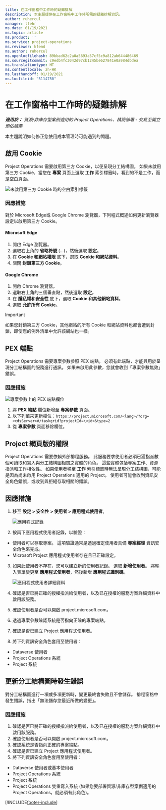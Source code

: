 ```yaml
---
title: 在工作窗格中工作時的疑難排解
description: 本主題提供在工作窗格中工作時所需的疑難排解資訊。
author: ruhercul
manager: tfehr
ms.date: 01/19/2021
ms.topic: article
ms.product: ''
ms.service: project-operations
ms.reviewer: kfend
ms.author: ruhercul
ms.openlocfilehash: 89bbad62c2a0a5693a57cf5c9a812ab644486469
ms.sourcegitcommit: c9edb4fc3042d97cb1245be627841e0a984dbdea
ms.translationtype: HT
ms.contentlocale: zh-HK
ms.lasthandoff: 01/19/2021
ms.locfileid: "5114750"
---
```

# <a name="troubleshoot-working-in-the-task-grid"></a>在工作窗格中工作時的疑難排解 

_**適用於：** 資源/非庫存型案例適用的 Project Operations、精簡部署 - 交易至開立預估發票_

本主題說明如何修正您使用成本管理時可能遇到的問題。

## <a name="enable-cookies"></a>啟用 Cookie

Project Operations 需要啟用第三方 Cookie，以便呈現分工結構圖。 如果未啟用第三方 Cookie，當您在 **專案** 頁面上選取 **工作** 索引標籤時，看到的不是工作，而是空白頁面。

![未啟用第三方 Cookie 時的空白索引標籤](media/blankschedule.png)


### <a name="workaround"></a>因應措施
對於 Microsoft Edge或 Google Chrome 瀏覽器，下列程式概述如何更新瀏覽器設定以啟用第三方 Cookie。

#### <a name="microsoft-edge"></a>Microsoft Edge

1. 開啟 Edge 瀏覽器。
2. 選取右上角的 **省略符號** (...)，然後選取 **設定**。
3. 在 **Cookie 和網站權限** 底下，選取 **Cookie 和網站資料**。
4. 關閉 **封鎖第三方 Cookie**。

#### <a name="google-chrome"></a>Google Chrome

1. 開啟 Chrome 瀏覽器。
2. 選取右上角的三個垂直點，然後選取 **設定**。
3. 在 **隱私權和安全性** 底下，選取 **Cookie 和其他網站資料**。
4. 選取 **允許所有 Cookie**。

> [!IMPORTANT]
> 如果您封鎖第三方 Cookie，其他網站的所有 Cookie 和網站資料也都會遭到封鎖，即使您的例外清單中允許該網站也一樣。

## <a name="pex-endpoint"></a>PEX 端點

Project Operations 需要專案參數參照 PEX 端點。 必須有此端點，才能與用於呈現分工結構圖的服務進行通訊。 如果未啟用此參數，您就會收到「專案參數無效」錯誤。 

### <a name="workaround"></a>因應措施
 ![專案參數上的 PEX 端點欄位](media/projectparameter.png)

1. 將 **PEX 端點** 欄位新增至 **專案參數** 頁面。
2. 以下列值來更新欄位：`https://project.microsoft.com/<lang>/?org=<cdsServer>#/taskgrid?projectId=\<id>&type=2`
3. 從 **專案參數** 頁面移除欄位。

## <a name="privileges-for-project-for-the-web"></a>Project 網頁版的權限

Project Operations 需要依賴外部排程服務。 此服務要求使用者必須已獲指派數個可讀取和寫入與分工結構圖相關之實體的角色。 這些實體包括專案工作、資源指派和工作相依性。 如果使用者移至 **工作** 索引標籤時無法呈現分工結構圖，可能是因為尚未啟用 Project Operations 適用的 Project。 使用者可能會收到資訊安全角色錯誤，或收到與拒絕存取相關的錯誤。


## <a name="workaround"></a>因應措施

1. 移至 **設定 > 安全性 > 使用者 > 應用程式使用者**。  

   ![應用程式記錄](media/applicationuser.jpg)
   
2. 按兩下應用程式使用者記錄，以驗證：

 - 使用者可以存取專案。 這項驗證通常是透過確定使用者具備 **專案經理** 資訊安全角色來完成。
 - Microsoft Project 應用程式使用者存在且已正確設定。
 
3. 如果此使用者不存在，您可以建立新的使用者記錄。 選取 **新增使用者**。 將輸入表單變更至 **應用程式使用者**，然後新增 **應用程式識別碼**。

   ![應用程式使用者詳細資料](media/applicationuserdetails.jpg)

4. 確認是否已將正確的授權指派給使用者，以及已在授權的服務方案詳細資料中啟用該服務。
5. 確認使用者是否可以開啟 project.microsoft.com。
6. 透過專案參數確認系統是否指向正確的專案端點。
7. 確認是否已建立 Project 應用程式使用者。
8. 將下列資訊安全角色套用至使用者：

  - Dataverse 使用者
  - Project Operations 系統
  - Project 系統

## <a name="error-when-updating-the-work-breakdown-structure"></a>更新分工結構圖時發生錯誤

對分工結構圖進行一項或多項更新時，變更最終會失敗且不會儲存。 排程窗格中發生錯誤，指出「無法儲存您最近所做的變更」。

### <a name="workaround"></a>因應措施

1. 確認是否已將正確的授權指派給使用者，以及已在授權的服務方案詳細資料中啟用該服務。
2. 確認使用者是否可以開啟 project.microsoft.com。
3. 確認系統是否指向正確的專案端點。
4. 確認是否已建立 Project 應用程式使用者。
5. 將下列資訊安全角色套用至使用者：
  
  - Dataverse 使用者或基本使用者
  - Project Operations 系統
  - Project 系統
  - Project Operations 雙重寫入系統 (如果您要部署資源/非庫存型案例適用的 Project Operations，就必須有此角色)。


[!INCLUDE[footer-include](../includes/footer-banner.md)]